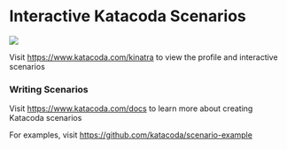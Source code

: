 # Interactive Katacoda Scenarios

[![](http://shields.katacoda.com/katacoda/kinatra/count.svg)](https://www.katacoda.com/kinatra "Get your profile on Katacoda.com")

Visit https://www.katacoda.com/kinatra to view the profile and interactive scenarios

### Writing Scenarios
Visit https://www.katacoda.com/docs to learn more about creating Katacoda scenarios

For examples, visit https://github.com/katacoda/scenario-example
